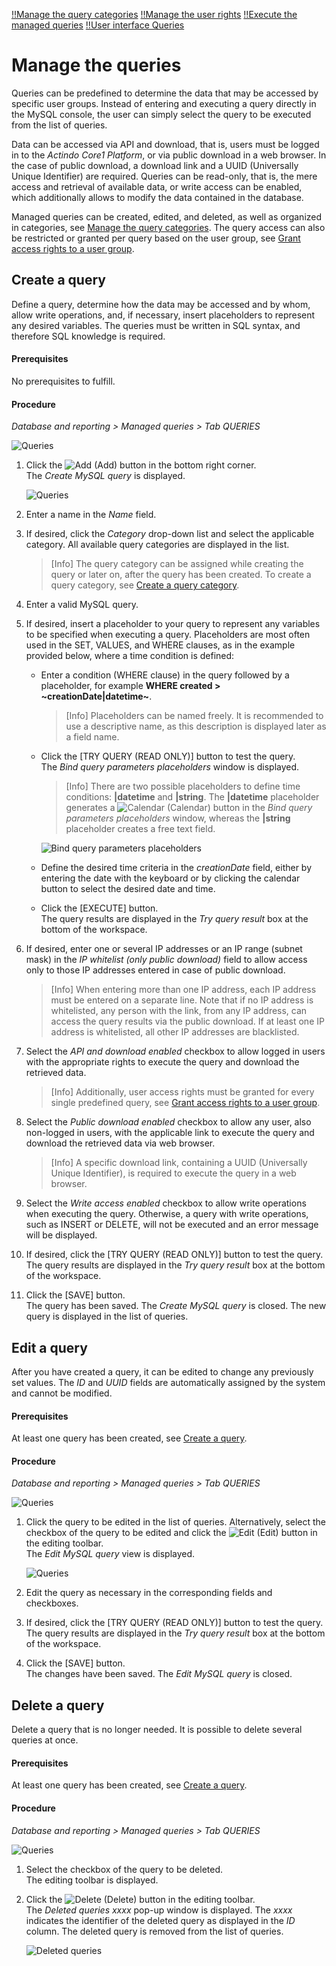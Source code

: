 [!!Manage the query categories](./02_ManageQueryCategories.md)
[!!Manage the user rights](./05_ManageUserRights.md)
[!!Execute the managed queries](../Operation/01_ExecuteManagedQueries.md)
[!!User interface Queries](../UserInterface/01a_Queries.md)

# Manage the queries

Queries can be predefined to determine the data that may be accessed by specific user groups. Instead of entering and executing a query directly in the MySQL console, the user can simply select the query to be executed from the list of queries. 

Data can be accessed via API and download, that is, users must be logged in to the *Actindo Core1 Platform*, or via public download in a web browser. In the case of public download, a download link and a UUID (Universally Unique Identifier) are required. Queries can be read-only, that is, the mere access and retrieval of available data, or write access can be enabled, which additionally allows to modify the data contained in the database. 

Managed queries can be created, edited, and deleted, as well as organized in categories, see [Manage the query categories](./02_ManageQueryCategories.md). The query access can also be restricted or granted per query based on the user group, see [Grant access rights to a user group](./05_ManageUserRights.md#grant-access-rights-to-a-user-group).



## Create a query

Define a query, determine how the data may be accessed and by whom, allow write operations, and, if necessary, insert placeholders to represent any desired variables. The queries must be written in SQL syntax, and therefore SQL knowledge is required. 

#### Prerequisites 

No prerequisites to fulfill.

#### Procedure

*Database and reporting > Managed queries > Tab QUERIES*

![Queries](../../Assets/Screenshots/DatabaseAndReporting/ManagedQueries/Queries/Queries.png "[Queries]")

1. Click the ![Add](../../Assets/Icons/Plus01.png "[Add]") (Add) button in the bottom right corner.  
    The *Create MySQL query* is displayed.

    ![Queries](../../Assets/Screenshots/DatabaseAndReporting/ManagedQueries/Queries/CreateQuery.png "[Queries]")

2. Enter a name in the *Name* field.

3. If desired, click the *Category* drop-down list and select the applicable category. All available query categories are displayed in the list. 

    > [Info] The query category can be assigned while creating the query or later on, after the query has been created. To create a query category, see [Create a query category](./02_ManageQueryCategories.md#create-a-query-category).  

4. Enter a valid MySQL query.  
    
5. If desired, insert a placeholder to your query to represent any variables to be specified when executing a query. Placeholders are most often used in the SET, VALUES, and WHERE clauses, as in the example provided below, where a time condition is defined: 
      
    + Enter a condition (WHERE clause) in the query followed by a placeholder, for example **WHERE created > \~creationDate|datetime\~**.
    
        > [Info] Placeholders can be named freely. It is recommended to use a descriptive name, as this description is displayed later as a field name.
        
    + Click the [TRY QUERY (READ ONLY)] button to test the query.   
        The *Bind query parameters placeholders* window is displayed.
        
        > [Info] There are two possible placeholders to define time conditions: **|datetime** and **|string**. The **|datetime** placeholder generates a ![Calendar](../../Assets/Icons/Calendar02.png "[Calendar]") (Calendar) button in the *Bind query parameters placeholders* window, whereas the **|string** placeholder creates a free text field.

        ![Bind query parameters placeholders](../../Assets/Screenshots/DatabaseAndReporting/ManagedQueries/Queries/BindQueryParamsPlaceholders.png "[Bind query parameters placeholders]")

    + Define the desired time criteria in the *creationDate* field, either by entering the date with the keyboard or by clicking the calendar button to select the desired date and time. 

    + Click the [EXECUTE] button.   
        The query results are displayed in the *Try query result* box at the bottom of the workspace. 

[comment]: <> (Julian: Gibt es für das Textfeld im Bind query parameters placeholders window eine Formatvorgabe?)

[comment]: <> (ETL use enabled muss noch ausgeblendet werden, laut JS)

6. If desired, enter one or several IP addresses or an IP range (subnet mask) in the *IP whitelist (only public download)* field to allow access only to those IP addresses entered in case of public download.  

    > [Info] When entering more than one IP address, each IP address must be entered on a separate line. Note that if no IP address is whitelisted, any person with the link, from any IP address, can access the query results via the public download. If at least one IP address is whitelisted, all other IP addresses are blacklisted. 

7. Select the *API and download enabled* checkbox to allow logged in users with the appropriate rights to execute the query and download the retrieved data.

    > [Info] Additionally, user access rights must be granted for every single predefined query, see [Grant access rights to a user group](./05_ManageUserRights.md#grant-access-rights-to-a-user-group).

8. Select the *Public download enabled* checkbox to allow any user, also non-logged in users, with the applicable link to execute the query and download the retrieved data via web browser. 

    > [Info] A specific download link, containing a UUID (Universally Unique Identifier), is required to execute the query in a web browser.

9. Select the *Write access enabled* checkbox to allow write operations when executing the query. Otherwise, a query with write operations, such as INSERT or DELETE, will not be executed and an error message will be displayed.

10. If desired, click the [TRY QUERY (READ ONLY)] button to test the query.  
    The query results are displayed in the *Try query result* box at the bottom of the workspace. 

11. Click the [SAVE] button.  
   The query has been saved. The *Create MySQL query* is closed. The new query is displayed in the list of queries.



## Edit a query

After you have created a query, it can be edited to change any previously set values. The *ID* and *UUID* fields are automatically assigned by the system and cannot be modified.

#### Prerequisites 

At least one query has been created, see [Create a query](#create-a-query).

#### Procedure

*Database and reporting > Managed queries > Tab QUERIES*

![Queries](../../Assets/Screenshots/DatabaseAndReporting/ManagedQueries/Queries/Queries.png "[Queries]")

1. Click the query to be edited in the list of queries. Alternatively, select the checkbox of the query to be edited and click the ![Edit](../../Assets/Icons/Edit01.png) (Edit) button in the editing toolbar.  
    The *Edit MySQL query* view is displayed.

    ![Queries](../../Assets/Screenshots/DatabaseAndReporting/ManagedQueries/Queries/EditQuery.png "[Queries]")

2. Edit the query as necessary in the corresponding fields and checkboxes.
    
3. If desired, click the [TRY QUERY (READ ONLY)] button to test the query.  
  The query results are displayed in the *Try query result* box at the bottom of the workspace. 

4. Click the [SAVE] button.  
  The changes have been saved. The *Edit MySQL query* is closed. 



## Delete a query

Delete a query that is no longer needed. It is possible to delete several queries at once.  

[comment]: <> (Julian: Kann es beim Löschen von queries nicht zu Problemen kommen?)

#### Prerequisites 

At least one query has been created, see [Create a query](#create-a-query).

#### Procedure

*Database and reporting > Managed queries > Tab QUERIES*

![Queries](../../Assets/Screenshots/DatabaseAndReporting/ManagedQueries/Queries/Queries.png "[Queries]")

1. Select the checkbox of the query to be deleted.   
    The editing toolbar is displayed.

2. Click the ![Delete](../../Assets/Icons/Trash03.png) (Delete) button in the editing toolbar.  
    The *Deleted queries xxxx* pop-up window is displayed. The *xxxx* indicates the identifier of the deleted query as displayed in the *ID* column. The deleted query is removed from the list of queries. 

    ![Deleted queries](../../Assets/Screenshots/DatabaseAndReporting/ManagedQueries/Queries/DeletedQueries.png "[Deleted queries]")


